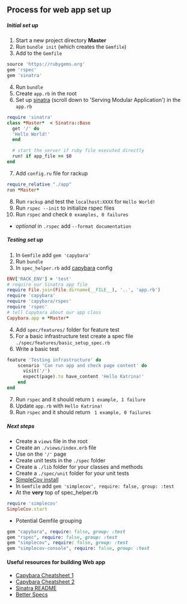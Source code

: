 ## Process for web app set up
##### Initial set up
1. Start a new project directory **Master**
2. Run ```bundle init``` (which creates the ```Gemfile```)
3. Add to the ```Gemfile```
```ruby
source 'https://rubygems.org'
gem 'rspec'
gem 'sinatra'
```
4. Run ```bundle```
5. Create ```app.rb``` in the root
6. Set up [sinatra](http://sinatrarb.com/intro.html#Sinatra::Base%20-%20Middleware,%20Libraries,%20and%20Modular%20Apps) (scroll down to 'Serving Modular Application') in the ```app.rb```
```ruby
require 'sinatra'
class *Master*  < Sinatra::Base
  get '/' do
  'Hello World!'
  end

  # start the server if ruby file executed directly
  run! if app_file == $0
end
```
7. Add ```config.ru``` file for rackup
```ruby
require_relative "./app"
run *Master*
```
8. Run ```rackup``` and test the ```localhost:XXXX``` for ```Hello World!```
9. Run ```rspec --init``` to initialize rspec files
10. Run ```rspec``` and check ```0 examples, 0 failures```
* *optional* in ```.rspec``` add ```--format documentation```

##### Testing set up
1. In ```Gemfile``` add ```gem 'capybara'```
2. Run ```bundle```
3. In ```spec_helper.rb``` add [capybara](https://github.com/teamcapybara/capybara/blob/master/README.md#using-capybara-with-rspec) config
```ruby
ENV['RACK_ENV'] = 'test'
# require our Sinatra app file
require File.join(File.dirname(__FILE__), '..', 'app.rb')
require 'capybara'
require 'capybara/rspec'
require 'rspec'
# tell Capybara about our app class
Capybara.app = *Master*
```
4. Add ```spec/features/``` folder for feature test
5. For a basic infrastructure test create a spec file ```./spec/features/basic_setup_spec.rb```
6. Write a basic test
```ruby
feature 'Testing infrastructure' do
    scenario 'Can run app and check page content' do
      visit('/')
      expect(page).to have_content 'Hello Katrina!'
    end
end
```
7. Run ```rspec``` and it should return ```1 example, 1 failure```
8. Update ```app.rb``` with ```Hello Katrina!```
9. Run ```rspec``` and it should return ``` 1 example, 0 failures```

##### Next steps
* Create a ```views``` file in the root
* Create an ```./views/index.erb``` file
* Use on the ```'/'``` page
* Create unit tests in the ```./spec``` folder
* Create a ```./lib``` folder for your classes and methods
* Create a ```./spec/unit``` folder for your unit tests
* [SimpleCov install](https://github.com/simplecov-ruby/simplecov)
* In ```Gemfile``` add ```gem 'simplecov', require: false, group: :test```
* At the **very** top of spec_helper.rb
```ruby
require 'simplecov'
SimpleCov.start
```
* Potential Gemfile grouping
```ruby
gem "capybara", require: false, group: :test
gem "rspec", require: false, group: :test
gem "simplecov", require: false, group: :test
gem "simplecov-console", require: false, group: :test
```

#### Useful resources for building Web app
* [Capybara Cheatsheet 1](https://thoughtbot.com/upcase/test-driven-rails-resources/capybara.pdf)
* [Capybara Cheatsheet 2](https://codecabulary.launchacademy.com/learn-test-driven-development/rspec/capybara-cheat-sheet)
* [Sinatra README](http://sinatrarb.comintro.html#Sinatra::Base%20%20Middleware,%20Libraries,%20and%20Modular%20Apps)
* [Better Specs](https://www.betterspecs.org/#all)
